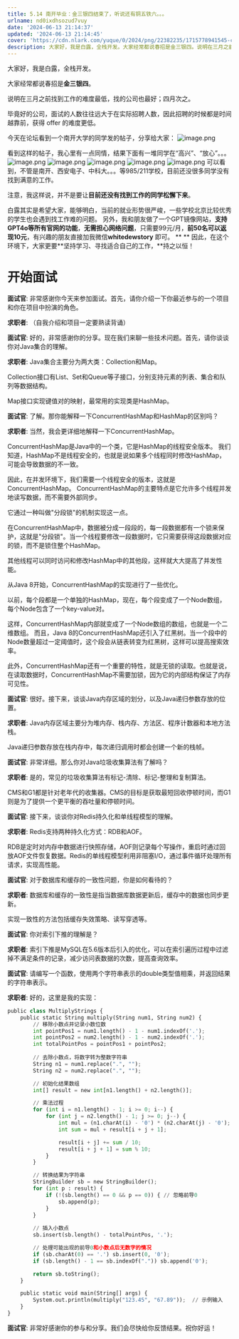```yaml
---
title: 5.14 南开毕业：金三银四结束了，听说还有铜五铁六。。。
urlname: nd0ixdhsozud7vuy
date: '2024-06-13 21:14:37'
updated: '2024-06-13 21:14:45'
cover: 'https://cdn.nlark.com/yuque/0/2024/png/22382235/1715778941545-c31980d3-0ba9-4d5a-918b-91eb1f278326.png'
description: 大家好，我是白露，全栈开发。大家经常都说春招是金三银四。说明在三月之前找到工作的难度最低，找的公司也最好；四月次之。毕竟好的公司，面试的人数往往远大于在实际招聘人数，因此招聘的时候都是时间越靠前，获得 offer 的难度更低。今天在论坛看到一个南开大学的同学发的帖子，分享给大家：看到这样的帖子...
---
```

大家好，我是白露，全栈开发。

大家经常都说春招是**金三银四**。

说明在三月之前找到工作的难度最低，找的公司也最好；四月次之。

毕竟好的公司，面试的人数往往远大于在实际招聘人数，因此招聘的时候都是时间越靠前，获得 offer 的难度更低。

今天在论坛看到一个南开大学的同学发的帖子，分享给大家：
![image.png](https://oss1.aistar.cool/elog-offer-now/034d8b9981c9229512abd375b7504e84.png)

看到这样的帖子，我心里有一点同情，结果下面有一堆同学在“高兴”、“放心”。。。
![image.png](https://oss1.aistar.cool/elog-offer-now/c04a496e00a23548b1e0fc9aada0f188.png)
![image.png](https://oss1.aistar.cool/elog-offer-now/bf285a48ae1fead6d8c63e67ea64f668.png)
![image.png](https://oss1.aistar.cool/elog-offer-now/6ddabf04c2a467d702c4aa62e386ba50.png)
![image.png](https://oss1.aistar.cool/elog-offer-now/6b0084efd0843baac59d0308163de331.png)
![image.png](https://oss1.aistar.cool/elog-offer-now/a86b07d207c7b2861c46cb314ce6dc6d.png)
可以看到，不管是南开、西安电子、中科大。。。等985/211学校，目前还没很多同学没有找到满意的工作。

注意，我这样说，并不是要让**目前还没有找到工作的同学松懈下来**。

白露其实是希望大家，能够明白，当前的就业形势很严峻，一些学校北京比较优秀的学生也会遇到找工作难的问题。
另外，我和朋友做了一个GPT镜像网站，**支持GPT4o等所有官网的功能**，**无需担心网络问题**，只需要99元/月，**前50名可以返现10元**，有兴趣的朋友直接加我微信**whitedewstory**  即可。
**
 **
因此，在这个环境下，大家更要**坚持学习、寻找适合自己的工作，**持之以恒！
# 开始面试
**面试官**: 非常感谢你今天来参加面试。首先，请你介绍一下你最近参与的一个项目和你在项目中扮演的角色。

**求职者**: （自我介绍和项目一定要熟读背诵）

**面试官**: 好的，非常感谢你的分享。现在我们来聊一些技术问题。首先，请你谈谈你对Java集合的理解。

**求职者**: Java集合主要分为两大类：Collection和Map。

Collection接口有List、Set和Queue等子接口，分别支持元素的列表、集合和队列等数据结构。

Map接口实现键值对的映射，最常用的实现类是HashMap。

**面试官**: 了解。那你能解释一下ConcurrentHashMap和HashMap的区别吗？

**求职者**: 当然，我会更详细地解释一下ConcurrentHashMap。 

ConcurrentHashMap是Java中的一个类，它是HashMap的线程安全版本。
我们知道，HashMap不是线程安全的，也就是说如果多个线程同时修改HashMap，可能会导致数据的不一致。

因此，在并发环境下，我们需要一个线程安全的版本，这就是ConcurrentHashMap。 
ConcurrentHashMap的主要特点是它允许多个线程并发地读写数据，而不需要外部同步。

它通过一种叫做"分段锁"的机制实现这一点。

在ConcurrentHashMap中，数据被分成一段段的，每一段数据都有一个锁来保护，这就是"分段锁"。当一个线程要修改一段数据时，它只需要获得这段数据对应的锁，而不是锁住整个HashMap。

其他线程可以同时访问和修改HashMap中的其他段，这样就大大提高了并发性能。 

从Java 8开始，ConcurrentHashMap的实现进行了一些优化。

以前，每个段都是一个单独的HashMap，现在，每个段变成了一个Node数组，每个Node包含了一个key-value对。

这样，ConcurrentHashMap内部就变成了一个Node数组的数组，也就是一个二维数组。 而且，Java 8的ConcurrentHashMap还引入了红黑树。当一个段中的Node数量超过一定阈值时，这个段会从链表转变为红黑树，这样可以提高搜索效率。 

此外，ConcurrentHashMap还有一个重要的特性，就是无锁的读取。也就是说，在读取数据时，ConcurrentHashMap不需要加锁，因为它的内部结构保证了内存可见性。

**面试官**: 很好。接下来，谈谈Java内存区域的划分，以及Java递归参数存放的位置。

**求职者**: Java内存区域主要分为堆内存、栈内存、方法区、程序计数器和本地方法栈。

Java递归参数存放在栈内存中，每次递归调用时都会创建一个新的栈帧。

**面试官**: 非常详细。那么你对Java垃圾收集算法有了解吗？

**求职者**: 是的，常见的垃圾收集算法有标记-清除、标记-整理和复制算法。

CMS和G1都是针对老年代的收集器。CMS的目标是获取最短回收停顿时间，而G1则是为了提供一个更平衡的吞吐量和停顿时间。

**面试官**: 接下来，谈谈你对Redis持久化和单线程模型的理解。

**求职者**: Redis支持两种持久化方式：RDB和AOF。

RDB是定时对内存中数据进行快照存储，AOF则记录每个写操作，重启时通过回放AOF文件恢复数据。Redis的单线程模型利用非阻塞I/O，通过事件循环处理所有请求，实现高性能。

**面试官**: 对于数据库和缓存的一致性问题，你是如何看待的？

**求职者**: 数据库和缓存的一致性是指当数据库数据更新后，缓存中的数据也同步更新。

实现一致性的方法包括缓存失效策略、读写穿透等。

**面试官**: 你对索引下推的理解是？

**求职者**: 索引下推是MySQL在5.6版本后引入的优化，可以在索引遍历过程中过滤掉不满足条件的记录，减少访问表数据的次数，提高查询效率。

**面试官**: 请编写一个函数，使用两个字符串表示的double类型值相乘，并返回结果的字符串表示。

**求职者**: 好的，这里是我的实现：
```python
public class MultiplyStrings {
    public static String multiply(String num1, String num2) {
        // 移除小数点并记录小数位数
        int pointPos1 = num1.length() - 1 - num1.indexOf('.');
        int pointPos2 = num2.length() - 1 - num2.indexOf('.');
        int totalPointPos = pointPos1 + pointPos2;
        
        // 去除小数点，将数字转为整数字符串
        String n1 = num1.replace(".", "");
        String n2 = num2.replace(".", "");

        // 初始化结果数组
        int[] result = new int[n1.length() + n2.length()];

        // 乘法过程
        for (int i = n1.length() - 1; i >= 0; i--) {
            for (int j = n2.length() - 1; j >= 0; j--) {
                int mul = (n1.charAt(i) - '0') * (n2.charAt(j) - '0');
                int sum = mul + result[i + j + 1];

                result[i + j] += sum / 10;
                result[i + j + 1] = sum % 10;
            }
        }

        // 转换结果为字符串
        StringBuilder sb = new StringBuilder();
        for (int p : result) {
            if (!(sb.length() == 0 && p == 0)) { // 忽略前导0
                sb.append(p);
            }
        }
        
        // 插入小数点
        sb.insert(sb.length() - totalPointPos, '.');

        // 处理可能出现的前导0和小数点后无数字的情况
        if (sb.charAt(0) == '.') sb.insert(0, '0');
        if (sb.length() - 1 == sb.indexOf(".")) sb.append('0');

        return sb.toString();
    }

    public static void main(String[] args) {
        System.out.println(multiply("123.45", "67.89"));  // 示例输入
    }
}
```

**面试官**: 非常好感谢你的参与和分享。我们会尽快给你反馈结果。祝你好运！


